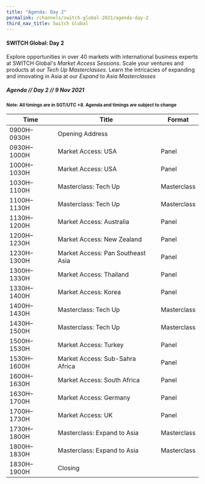 ```yaml
---
title: "Agenda: Day 2"
permalink: /channels/switch-global-2021/agenda-day-2
third_nav_title: Switch Global
---
```

#### SWITCH Global: Day 2
Explore opportunities in over 40 markets with international business experts at SWITCH Global's *Market Access Sessions*. Scale your ventures and products at our *Tech Up Masterclasses.* Learn the intricacies of expanding and innovating in Asia at our *Expand to Asia Masterclasses*


##### Agenda // Day 2 // 9 Nov 2021
<sub>**Note: All timings are in SGT/UTC +8. Agenda and timings are subject to change**</sub>

| Time | Title | Format |
| -------- | -------- | -------- |
| 0900H–0930H     | Opening Address   |      |
| 0930H–1000H     | Market Access: USA     | Panel     |
| 1000H–1030H     | Market Access: USA     | Panel     |
| 1030H–1100H     | Masterclass: Tech Up    | Masterclass    |
| 1100H–1130H     | Masterclass: Tech Up     | Masterclass   |
| 1130H–1200H     | Market Access: Australia       | Panel     |
| 1200H–1230H     | Market Access: New Zealand    | Panel     |
| 1230H–1300H     | Market Access: Pan Southeast Asia     | Panel     |
| 1300H–1330H     | Market Access: Thailand    | Panel     |
| 1330H–1400H     | Market Access: Korea   | Panel     |
| 1400H–1430H     | Masterclass: Tech Up   | Masterclass     |
| 1430H–1500H     | Masterclass: Tech Up   | Masterclass     |
| 1500H–1530H     | Market Access: Turkey   | Panel     |
| 1530H–1600H     | Market Access: Sub-Sahra Africa   | Panel     |
| 1600H–1630H     | Market Access: South Africa   | Panel     |
| 1630H–1700H     | Market Access: Germany   | Panel     |
| 1700H–1730H     | Market Access: UK   | Panel     |
| 1730H–1800H     | Masterclass: Expand to Asia   | Masterclass     |
| 1800H–1830H     | Masterclass: Expand to Asia   | Masterclass     |
| 1830H–1900H     | Closing   |      |